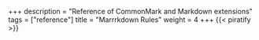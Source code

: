 +++
description = "Reference of CommonMark and Markdown extensions"
tags = ["reference"]
title = "Marrrkdown Rules"
weight = 4
+++
{{< piratify >}}